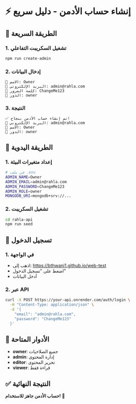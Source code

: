 # ⚡ إنشاء حساب الأدمن - دليل سريع

## 🚀 الطريقة السريعة

### 1. تشغيل السكريبت التفاعلي
```bash
npm run create-admin
```

### 2. إدخال البيانات
```
👤 الاسم: Owner
📧 البريد الإلكتروني: admin@rahla.com
🔑 كلمة المرور: ChangeMe123
🔑 الدور: owner
```

### 3. النتيجة
```
✅ تم إنشاء حساب الأدمن بنجاح!
📧 البريد الإلكتروني: admin@rahla.com
👤 الاسم: Owner
🔑 الدور: owner
```

## 🔧 الطريقة اليدوية

### 1. إعداد متغيرات البيئة
```bash
# في ملف .env
ADMIN_NAME=Owner
ADMIN_EMAIL=admin@rahla.com
ADMIN_PASSWORD=ChangeMe123
ADMIN_ROLE=owner
MONGODB_URI=mongodb+srv://...
```

### 2. تشغيل السكريبت
```bash
cd rahla-api
npm run seed
```

## 🎯 تسجيل الدخول

### 1. في الواجهة
- اذهب إلى: https://bthwani1.github.io/web-test
- اضغط على "تسجيل الدخول"
- أدخل البيانات

### 2. عبر API
```bash
curl -X POST https://your-api.onrender.com/auth/login \
  -H "Content-Type: application/json" \
  -d '{
    "email": "admin@rahla.com",
    "password": "ChangeMe123"
  }'
```

## 🔑 الأدوار المتاحة

- **owner**: جميع الصلاحيات
- **admin**: إدارة المحتوى
- **editor**: تحرير المحتوى
- **viewer**: قراءة فقط

## ✅ النتيجة النهائية

**حساب الأدمن جاهز للاستخدام! 🎉**
